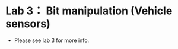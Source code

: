 # Lab 3： Bit manipulation (Vehicle sensors)
- Please see [lab 3](https://github.com/JohnnyY0618/CS120B#readme) for more info.
